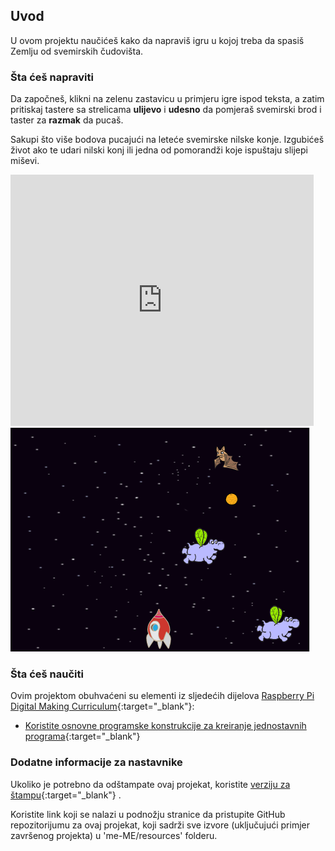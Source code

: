 ## Uvod

U ovom projektu naučićeš kako da napraviš igru u kojoj treba da spasiš Zemlju od svemirskih čudovišta.

### Šta ćeš napraviti

Da započneš, klikni na zelenu zastavicu u primjeru igre ispod teksta, a zatim pritiskaj tastere sa strelicama **ulijevo** i **udesno** da pomjeraš svemirski brod i taster za **razmak** da pucaš.

Sakupi što više bodova pucajući na leteće svemirske nilske konje. Izgubićeš život ako te udari nilski konj ili jedna od pomorandži koje ispuštaju slijepi miševi.

<div class="scratch-preview">
  <iframe allowtransparency="true" width="485" height="402" src="https://scratch.mit.edu/projects/embed/240007343/?autostart=false" frameborder="0"></iframe>
  <img src="images/invaders-final.png">
</div>

### Šta ćeš naučiti

Ovim projektom obuhvaćeni su elementi iz sljedećih dijelova [Raspberry Pi Digital Making Curriculum](http://rpf.io/curriculum){:target="_blank"}:

+ [Koristite osnovne programske konstrukcije za kreiranje jednostavnih programa](https://www.raspberrypi.org/curriculum/programming/creator){:target="_blank"}

### Dodatne informacije za nastavnike

Ukoliko je potrebno da odštampate ovaj projekat, koristite [verziju za štampu](https://projects.raspberrypi.org/me-ME/projects/clone-wars/print){:target="_blank"} .

Koristite link koji se nalazi u podnožju stranice da pristupite GitHub repozitorijumu za ovaj projekat, koji sadrži sve izvore (uključujući primjer završenog projekta) u 'me-ME/resources' folderu.